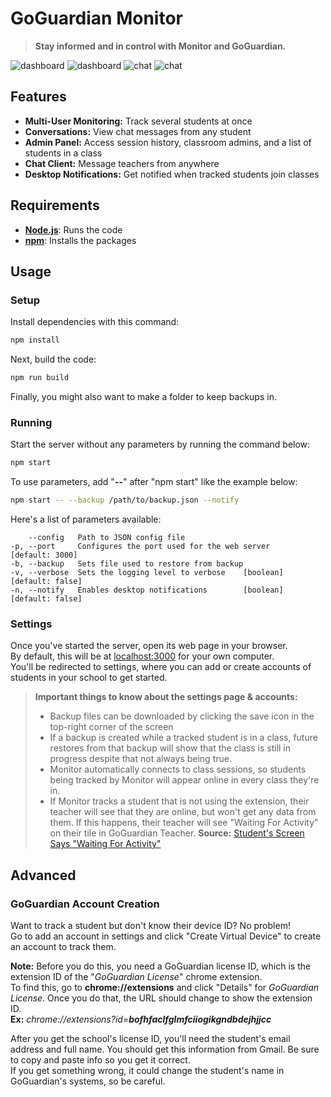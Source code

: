 # GoGuardian Monitor

> **Stay informed and in control with Monitor and GoGuardian.**

![dashboard](https://user-images.githubusercontent.com/37093293/204198473-dd188c48-c5d8-4d5a-a2b2-760679065b6d.png#gh-light-mode-only)
![dashboard](https://user-images.githubusercontent.com/37093293/204198759-bcd6765b-d282-4155-8e07-6b0e1189f6d0.png#gh-dark-mode-only)
![chat](https://user-images.githubusercontent.com/37093293/264184745-50e34415-3bce-4fe5-88d3-a1dbe49c1241.png#gh-light-mode-only)
![chat](https://user-images.githubusercontent.com/37093293/264185418-7a3367e5-3789-439f-96aa-5b4fc39fbfd3.png#gh-dark-mode-only)



## Features
* **Multi-User Monitoring:** Track several students at once
* **Conversations:** View chat messages from any student
* **Admin Panel:** Access session history, classroom admins, and a list of students in a class
* **Chat Client:** Message teachers from anywhere
* **Desktop Notifications:** Get notified when tracked students join classes

## Requirements
* **[Node.js](https://nodejs.org)**: Runs the code  
* **[npm](https://npmjs.com)**: Installs the packages  

## Usage
### Setup
Install dependencies with this command:
```bash
npm install
```
Next, build the code:
```bash
npm run build
```
Finally, you might also want to make a folder to keep backups in.

### Running
Start the server without any parameters by running the command below:
```bash
npm start
```
To use parameters, add "**--**" after "npm start" like the example below:
```bash
npm start -- --backup /path/to/backup.json --notify
```
Here's a list of parameters available:
```
    --config   Path to JSON config file
-p, --port     Configures the port used for the web server     [default: 3000]
-b, --backup   Sets file used to restore from backup
-v, --verbose  Sets the logging level to verbose    [boolean] [default: false]
-n, --notify   Enables desktop notifications        [boolean] [default: false]
```

### Settings
Once you've started the server, open its web page in your browser.  
By default, this will be at [localhost:3000](http://localhost:3000/) for your own computer.  
You'll be redirected to settings, where you can add or create accounts of students in your school to get started.

> **Important things to know about the settings page & accounts:**
> * Backup files can be downloaded by clicking the save icon in the top-right corner of the screen
> * If a backup is created while a tracked student is in a class, future restores from that backup will show that the class is still in progress despite that not always being true.
> * Monitor automatically connects to class sessions, so students being tracked by Monitor will appear online in every class they're in.
> * If Monitor tracks a student that is not using the extension, their teacher will see that they are online, but won't get any data from them. If this happens, their teacher will see "Waiting For Activity" on their tile in GoGuardian Teacher. **Source:** [Student's Screen Says "Waiting For Activity"](https://support.goguardian.com/s/article/Students-Screen-Says-Waiting-For-Activity-1630104942037)

## Advanced
### GoGuardian Account Creation
Want to track a student but don't know their device ID? No problem!  
Go to add an account in settings and click "Create Virtual Device" to create an account to track them.  

**Note:** Before you do this, you need a GoGuardian license ID, which is the extension ID of the "*GoGuardian License*" chrome extension.  
To find this, go to **chrome://extensions** and click "Details" for *GoGuardian License*. Once you do that, the URL should change to show the extension ID.  
**Ex:** *chrome://extensions?id=__bofhfaclfglmfciiogikgndbdejhjjcc__*

After you get the school's license ID, you'll need the student's email address and full name.
You should get this information from Gmail. Be sure to copy and paste info so you get it correct.  
If you get something wrong, it could change the student's name in GoGuardian's systems, so be careful.
